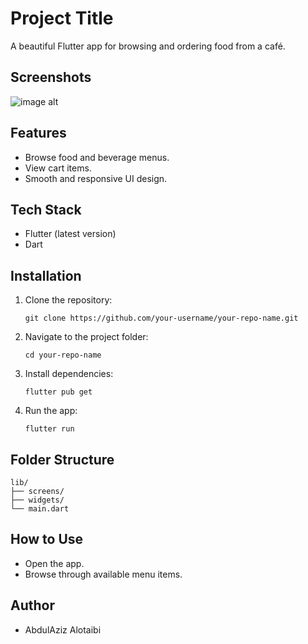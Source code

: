 # Project Title

A beautiful Flutter app for browsing and ordering food from a café.

## Screenshots

![image alt](https://github.com/azizotbb/Food-Ordering-App-UI/blob/f5c7bb5053b6c21d9d07e278e4ff9f4aa0f284b2/Screenshot_1745860048.png)

## Features

- Browse food and beverage menus. 
- View cart items. 
- Smooth and responsive UI design. 

## Tech Stack

- Flutter (latest version) 
- Dart 

## Installation

1.  Clone the repository:

    `git clone https://github.com/your-username/your-repo-name.git` 

2.  Navigate to the project folder:

    `cd your-repo-name` 

3.  Install dependencies:

    `flutter pub get` 

4.  Run the app:

    `flutter run` 

## Folder Structure

    lib/
    ├── screens/
    ├── widgets/
    └── main.dart
    

## How to Use

- Open the app. 
- Browse through available menu items. 

## Author

- AbdulAziz Alotaibi
